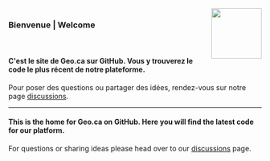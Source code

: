 <img src="https://user-images.githubusercontent.com/2255248/184240184-a3b8a1a4-9ea0-45e4-a2ff-682b68d5dea1.jpg" align="right" width="100"/>


### Bienvenue | Welcome

<br>

#### C'est le site de Geo.ca sur GitHub. Vous y trouverez le code le plus récent de notre plateforme.

Pour poser des questions ou partager des idées, rendez-vous sur notre page [discussions](https://github.com/orgs/Canadian-Geospatial-Platform/discussions).

---

#### This is the home for Geo.ca on GitHub. Here you will find the latest code for our platform.

For questions or sharing ideas please head over to our [discussions](https://github.com/orgs/Canadian-Geospatial-Platform/discussions) page.

